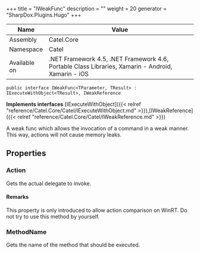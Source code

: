 

+++
title = "IWeakFunc" 
description = ""
weight = 20
generator = "SharpDox.Plugins.Hugo"
+++

Name|Value
---|---
Assembly|Catel.Core
Namespace|Catel
Available on|.NET Framework 4.5, .NET Framework 4.6, Portable Class Libraries, Xamarin - Android, Xamarin - iOS

```
public interface IWeakFunc<TParameter, TResult> : IExecuteWithObject<TResult>, IWeakReference
```

**Implements interfaces**
[IExecuteWithObject]({{< relref "reference/Catel.Core/Catel/IExecuteWithObject.md" >}}),[IWeakReference]({{< relref "reference/Catel.Core/Catel/IWeakReference.md" >}})

A weak func which allows the invocation of a command in a weak manner. This way, actions will not cause memory leaks.

## Properties

### Action

Gets the actual delegate to invoke.

#### Remarks

This property is only introduced to allow action comparison on WinRT. Do not try to use this method by yourself.

### MethodName

Gets the name of the method that should be executed.

